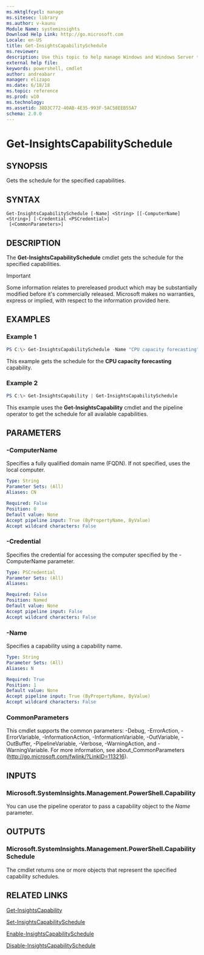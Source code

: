 ```yaml
---
ms.mktglfcycl: manage
ms.sitesec: library
ms.author: v-kaunu
Module Name: systeminsights
Download Help Link: http://go.microsoft.com
Locale: en-US
title: Get-InsightsCapabilitySchedule
ms.reviewer:
description: Use this topic to help manage Windows and Windows Server technologies with Windows PowerShell.
external help file:
keywords: powershell, cmdlet
author: andreabarr
manager: elizapo
ms.date: 6/18/18
ms.topic: reference
ms.prod: w10
ms.technology: 
ms.assetid: 38D3C772-40AB-4E35-993F-5AC58EEB55A7
schema: 2.0.0
---
```


# Get-InsightsCapabilitySchedule

## SYNOPSIS
Gets the schedule for the specified capabilities.

## SYNTAX

```
Get-InsightsCapabilitySchedule [-Name] <String> [[-ComputerName] <String>] [-Credential <PSCredential>]
 [<CommonParameters>]
```

## DESCRIPTION
The **Get-InsightsCapabilitySchedule** cmdlet gets the schedule for the specified capabilities.

>[!IMPORTANT]
>Some information relates to prereleased product which may be substantially modified before it's commercially released. Microsoft makes no warranties, express or implied, with respect to the information provided here.

## EXAMPLES

### Example 1
```powershell
PS C:\> Get-InsightsCapabilitySchedule -Name "CPU capacity forecasting"
```

This example gets the schedule for the **CPU capacity forecasting** capability.

### Example 2
```powershell
PS C:\> Get-InsightsCapability | Get-InsightsCapabilitySchedule 
```

This example uses the **Get-InsightsCapability** cmdlet and the pipeline operator to get the schedule for all available capabilities. 

## PARAMETERS

### -ComputerName
Specifies a fully qualified domain name (FQDN). If not specified, uses the local computer.

```yaml
Type: String
Parameter Sets: (All)
Aliases: CN

Required: False
Position: 0
Default value: None
Accept pipeline input: True (ByPropertyName, ByValue)
Accept wildcard characters: False
```

### -Credential
Specifies the credential for accessing the computer specified by the -ComputerName parameter.

```yaml
Type: PSCredential
Parameter Sets: (All)
Aliases:

Required: False
Position: Named
Default value: None
Accept pipeline input: False
Accept wildcard characters: False
```

### -Name
Specifies a capability using a capability name. 

```yaml
Type: String
Parameter Sets: (All)
Aliases: N

Required: True
Position: 1
Default value: None
Accept pipeline input: True (ByPropertyName, ByValue)
Accept wildcard characters: False
```

### CommonParameters
This cmdlet supports the common parameters: -Debug, -ErrorAction, -ErrorVariable, -InformationAction, -InformationVariable, -OutVariable, -OutBuffer, -PipelineVariable, -Verbose, -WarningAction, and -WarningVariable.
For more information, see about_CommonParameters (http://go.microsoft.com/fwlink/?LinkID=113216).

## INPUTS

### Microsoft.SystemInsights.Management.PowerShell.Capability

You can use the pipeline operator to pass a capability object to the *Name* parameter.


## OUTPUTS

### Microsoft.SystemInsights.Management.PowerShell.CapabilitySchedule

The cmdlet returns one or more objects that represent the specified capability schedules.

## RELATED LINKS
[Get-InsightsCapability](get-insightscapability.md)

[Set-InsightsCapabilitySchedule](set-insightscapabilityschedule.md)

[Enable-InsightsCapabilitySchedule](enable-insightscapabilityschedule.md)

[Disable-InsightsCapabilitySchedule](disable-insightscapabilityschedule.md)



